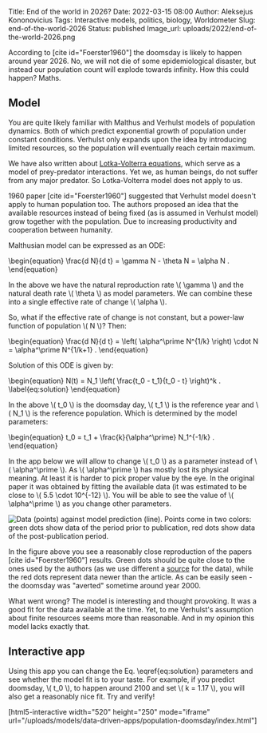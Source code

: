 Title: End of the world in 2026?
Date: 2022-03-15 08:00
Author: Aleksejus Kononovicius
Tags: Interactive models, politics, biology, Worldometer
Slug: end-of-the-world-2026
Status: published
Image_url: uploads/2022/end-of-the-world-2026.png

According to [cite id="Foerster1960"] the doomsday is likely to happen
around year 2026. No, we will not die of some epidemiological disaster, but
instead our population count will explode towards infinity. How this could
happen? Maths.
<!--more-->

## Model

You are quite likely familiar with Malthus and Verhulst models of population
dynamics. Both of which predict exponential growth of population under
constant conditions. Verhulst only expands upon the idea by introducing
limited resources, so the population will eventually reach certain maximum.

We have also written about [Lotka-Volterra equations](/tag/lotka-volterra),
which serve as a model of prey-predator interactions. Yet we, as human
beings, do not suffer from any major predator. So Lotka-Volterra model
does not apply to us.

1960 paper [cite id="Foerster1960"] suggested that Verhulst model doesn't
apply to human population too. The authors proposed an idea that the
available resources instead of being fixed (as is assumed in Verhulst model)
grow together with the population. Due to increasing productivity and
cooperation between humanity.

Malthusian model can be expressed as an ODE:

\begin{equation}
    \frac{d N}{d t} = \gamma N - \theta N = \alpha N .
\end{equation}

In the above we have the natural reproduction rate \\\( \gamma \\\) and the
natural death rate \\\( \theta \\\) as model parameters. We can combine
these into a single effective rate of change \\\( \alpha \\\).

So, what if the effective rate of change is not constant, but a power-law
function of population \\\( N \\\)? Then:

\begin{equation}
    \frac{d N}{d t} = \left( \alpha^\prime N^{1/k} \right) \cdot N
                    = \alpha^\prime N^{1/k+1} .
\end{equation}

Solution of this ODE is given by:

\begin{equation}
    N(t) = N\_1 \left( \frac{t\_0 - t\_1}{t\_0 - t} \right)^k .
                                                    \label{eq:solution}
\end{equation}

In the above \\\( t\_0 \\\) is the doomsday day, \\\( t\_1 \\\) is the
reference year and \\\( N\_1 \\\) is the reference population. Which is
determined by the model parameters:

\begin{equation}
    t\_0 = t\_1 + \frac{k}{\alpha^\prime} N\_1^{-1/k} .
\end{equation}

In the app below we will allow to change \\\( t\_0 \\\) as a parameter
instead of \\\( \alpha^\prime \\\). As \\\( \alpha^\prime \\\) has mostly
lost its physical meaning. At least it is harder to pick proper value by the
eye. In the original paper it was obtained by fitting the available data (it
was estimated to be close to \\\( 5.5 \cdot 10^{-12} \\\). You will be able
to see the value of \\\( \alpha^\prime \\\) as you change other parameters.

![Data (points) against model prediction (line). Points come in two colors:
green dots show data of the period prior to publication, red dots show data
of the post-publication period.]({static}/uploads/2022/end-of-the-world-2026.png
"Data (points) against model prediction (line). Points come in two colors:
green dots show data of the period prior to publication, red dots show data
of the post-publication period.")

In the figure above you see a reasonably close reproduction of the papers
[cite id="Foerster1960"] results. Green dots should be quite close to the
ones used by the authors (as we use different a
[source](https://www.worldometers.info/world-population/world-population-by-year/)
for the data), while the red dots represent data newer than the article. As
can be easily seen - the doomsday was "averted" sometime around year 2000.

What went wrong? The model is interesting and thought provoking. It was a
good fit for the data available at the time. Yet, to me Verhulst's
assumption about finite resources seems more than reasonable. And in my
opinion this model lacks exactly that.

## Interactive app

Using this app you can change the Eq. \eqref{eq:solution} parameters and see
whether the model fit is to your taste. For example, if you predict
doomsday, \\\( t\_0 \\\), to happen around 2100 and set \\\( k = 1.17 \\\),
you will also get a reasonably nice fit. Try and verify!

[html5-interactive width="520" height="250" mode="iframe"
url="/uploads/models/data-driven-apps/population-doomsday/index.html"]

